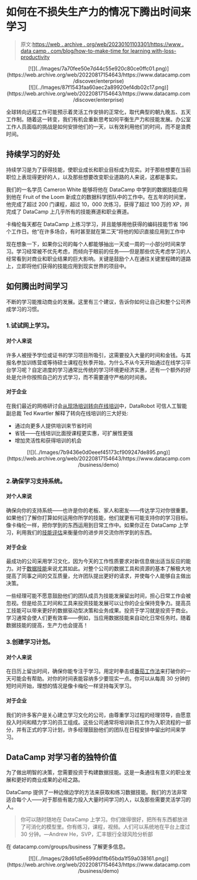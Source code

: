 # 如何在不损失生产力的情况下腾出时间来学习

> 原文:[https://web . archive . org/web/20230101103301/https://www . data camp . com/blog/how-to-make-time for learning with-loss-productivity](https://web.archive.org/web/20230101103301/https://www.datacamp.com/blog/how-to-make-time-for-learningwithout-losing-productivity)

<center>[![](../Images/7a70fee50e7d44c55e920c80ce0ffc01.png)](https://web.archive.org/web/20220817154643/https://www.datacamp.com/discover/enterprise)</center>

<center>[![](../Images/87f1543faa60aec2a89920ef4db02c17.png)](https://web.archive.org/web/20220817154643/https://www.datacamp.com/discover/enterprise)</center>

全球转向远程工作可能预示着灵活工作安排的正常化，取代典型的朝九晚五、五天工作制。随着这一转变，我们有机会重新思考如何平衡生产力和技能发展。办公室工作人员面临的挑战是如何安排他们的一天，以有效利用他们的时间，而不是浪费时间。

## 持续学习的好处

持续学习是为了获得技能，使职业成长和职业目标成为现实。对于那些想要在当前职位上表现得更好的人，以及那些想要改变职业道路的人来说，这都是事实。

我们的一名学员 Cameron White 能够将他在 DataCamp 中学到的数据技能应用到他在 Fruit of the Loom 新成立的数据科学团队中的工作中。在五年的时间里，他完成了超过 200 门课程，超过 10，000 次练习，获得了超过 100 万的 XP，并完成了 DataCamp 上几乎所有的技能赛道和职业赛道。

卡梅伦每天都在 DataCamp 上练习学习，并且能够用他获得的编码技能节省 196 个工作日。他“在许多场合，有时甚至就在第二天”将他的知识直接应用到工作中

现在想象一下，如果你公司的每个人都能够抽出一天或一周的一小部分时间来学习。学习经常被不优先考虑，而倾向于眼前的任务——但是那些优先考虑学习的人经常看到对商业和职业结果的巨大影响。关键是鼓励个人在通往关键里程碑的道路上，立即将他们获得的技能应用到现实世界的项目中。

## 如何腾出时间学习

不断的学习能推动商业的发展。这里有三个建议，告诉你如何让自己和整个公司养成学习的习惯。

### 1.试试网上学习。

#### 对个人来说

许多人被授予学位或证书的学习项目所吸引，这需要投入大量的时间和金钱。与其报名参加训练营或等待硕士课程在秋季开始，为什么不从今天开始通过在线学习平台学习呢？自定进度的学习通常比传统的学习环境更经济实惠，还有一个额外的好处是允许你按照自己的方式学习，而不需要遵守严格的时间表。

#### 对于企业

在我们最近的网络研讨会[从现场培训转向在线培训](https://web.archive.org/web/20220817154643/https://www.datacamp.com/resources/webinars/from-in-person-training-to-online-training)中，DataRobot 可信人工智能副总裁 Ted Kwartler 解释了转向在线培训的三大好处:

*   通过向更多人提供培训来节省时间
*   省钱——在线培训比面授课程更实惠，可扩展性更强
*   增加灵活性和获得培训的机会

<center>[![](../Images/7b9436e0d0eeef45173cf909247de895.png)](https://web.archive.org/web/20220817154643/https://www.datacamp.com/business/demo)</center>

### 2.确保学习支持系统。

#### 对个人来说

确保向你的支持系统——也许是你的老板、家人和密友——传达学习对你很重要。如果他们了解你打算如何运用你所学的技能，他们就更有可能支持你的学习目标。像卡梅伦一样，把你学到的东西运用到日常工作中。如果你正在 DataCamp 上学习，利用我们的[技能评估](https://web.archive.org/web/20220817154643/https://www.datacamp.com/signal)来衡量你的进步并交流你所学到的东西。

#### 对于企业

最成功的公司采用学习文化，因为今天的工作性质要求对新信息做出适当反应的能力。对于[数据技能](https://web.archive.org/web/20220817154643/https://www.datacamp.com/resources/whitepapers/what-data-fluency-looks-like)来说尤其如此。对整个公司的数据工具和资源的基本了解极大地提高了同事之间的交互质量，允许团队提出更好的请求，并使每个人能够自主做出决策。

一些经理可能不愿意鼓励他们的团队成员为技能发展留出时间，担心日常工作会被忽视。但是给员工时间和工具来投资技能发展可以让你的企业保持竞争力。提高员工技能可以带来更好的数据驱动型决策和业务成果。投资于学习就是投资于商业。学习通常会使人们更有效率——例如，当应用数据技能来自动化日常任务时。随着数据技能的提高，生产力也会提高！

### 3.创建学习计划。

#### 对个人来说

在日历上留出时间，确保你能专注于学习。用定时拳击或[番茄工作法](https://web.archive.org/web/20220817154643/https://en.wikipedia.org/wiki/Pomodoro_Technique)来打破你的一天可能会有帮助。对你的时间表能容纳多少要现实一点。你可以从每周 30 分钟的短时间开始，理想的情况是像卡梅伦一样坚持每天学习。

#### 对于企业

我们的许多客户是关心建立学习文化的公司，由尊重学习过程的经理领导，由愿意投入时间和精力学习的员工组成。这些公司通常将培训新员工作为入职流程的一部分，并有正式的学习计划，许多经理鼓励他们的团队在日程安排中留出时间来学习。

## DataCamp 对学习者的独特价值

为了做出明智的决策，您需要投资于构建数据技能。这是一条通往有意义的职业发展和更好的商业成果的必经之路。

DataCamp 提供了一种边做边学的方法来获取和练习数据技能。我们的方法非常适合每个人——对于那些有能力投入大量时间学习的人，以及那些需要灵活学习的人。

> 你可以随时随地在 DataCamp 上学习。你们做得很好，把所有东西都放进了可消化的模型里。你有练习，课程，视频。人们可以系统地在平台上度过 30 分钟。—Andrew He，SVP，汇丰银行全球风险分析部

在 datacamp.com/groups/business 了解更多信息。

<center>[![](../Images/28d61d5e899dd1fb65bda1f59a038161.png)](https://web.archive.org/web/20220817154643/https://www.datacamp.com/business/demo)</center>